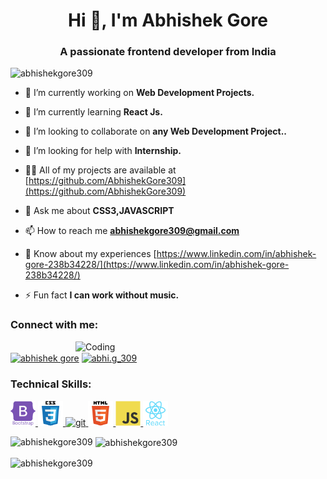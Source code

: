 


<h1 align="center">Hi 👋, I'm Abhishek Gore</h1>
<h3 align="center">A passionate frontend developer from India</h3>

<p align="left"> <img src="https://komarev.com/ghpvc/?username=abhishekgore309&label=Profile%20views&color=0e75b6&style=flat" alt="abhishekgore309" /> </p>

- 🔭 I’m currently working on **Web Development Projects.**

- 🌱 I’m currently learning **React Js.**

- 👯 I’m looking to collaborate on **any Web Development Project..**

- 🤝 I’m looking for help with **Internship.**

- 👨‍💻 All of my projects are available at [https://github.com/AbhishekGore309](https://github.com/AbhishekGore309)

- 💬 Ask me about **CSS3,JAVASCRIPT**

- 📫 How to reach me **abhishekgore309@gmail.com**

- 📄 Know about my experiences [https://www.linkedin.com/in/abhishek-gore-238b34228/](https://www.linkedin.com/in/abhishek-gore-238b34228/)

- ⚡ Fun fact **I can work without music.**

<h3 align="left">Connect with me:</h3>
<img align="right" alt="Coding" width="400" src="https://cdn.dribbble.com/users/1162077/screenshots/3848914/programmer.gif">

<p align="left">
<a href="https://linkedin.com/in/abhishek gore" target="blank"><img align="center" src="https://raw.githubusercontent.com/rahuldkjain/github-profile-readme-generator/master/src/images/icons/Social/linked-in-alt.svg" alt="abhishek gore" height="30" width="40" /></a>
<a href="https://instagram.com/abhi.g_309" target="blank"><img align="center" src="https://raw.githubusercontent.com/rahuldkjain/github-profile-readme-generator/master/src/images/icons/Social/instagram.svg" alt="abhi.g_309" height="30" width="40" /></a>
</p>

<h3 align="left">Technical Skills:</h3>
<p align="left"> <a href="https://getbootstrap.com" target="_blank" rel="noreferrer"> <img src="https://raw.githubusercontent.com/devicons/devicon/master/icons/bootstrap/bootstrap-plain-wordmark.svg" alt="bootstrap" width="40" height="40"/> </a> <a href="https://www.w3schools.com/css/" target="_blank" rel="noreferrer"> <img src="https://raw.githubusercontent.com/devicons/devicon/master/icons/css3/css3-original-wordmark.svg" alt="css3" width="40" height="40"/> </a> <a href="https://git-scm.com/" target="_blank" rel="noreferrer"> <img src="https://www.vectorlogo.zone/logos/git-scm/git-scm-icon.svg" alt="git" width="40" height="40"/> </a> <a href="https://www.w3.org/html/" target="_blank" rel="noreferrer"> <img src="https://raw.githubusercontent.com/devicons/devicon/master/icons/html5/html5-original-wordmark.svg" alt="html5" width="40" height="40"/> </a> <a href="https://developer.mozilla.org/en-US/docs/Web/JavaScript" target="_blank" rel="noreferrer"> <img src="https://raw.githubusercontent.com/devicons/devicon/master/icons/javascript/javascript-original.svg" alt="javascript" width="40" height="40"/> </a> <a href="https://reactjs.org/" target="_blank" rel="noreferrer"> <img src="https://raw.githubusercontent.com/devicons/devicon/master/icons/react/react-original-wordmark.svg" alt="react" width="40" height="40"/> </a> </p>

<p><img align="left" src="https://github-readme-stats.vercel.app/api/top-langs?username=abhishekgore309&show_icons=true&locale=en&layout=compact" alt="abhishekgore309" /></p>

<p>&nbsp;<img align="center" src="https://github-readme-stats.vercel.app/api?username=abhishekgore309&show_icons=true&locale=en" alt="abhishekgore309" /></p>

<p><img align="center" src="https://github-readme-streak-stats.herokuapp.com/?user=abhishekgore309&" alt="abhishekgore309" /></p>
